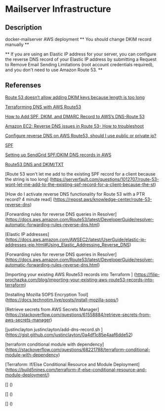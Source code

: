 # Mailserver Infrastructure

## Description

docker-mailserver AWS deployment
** You should change DKIM record manually **


** If you are using an Elastic IP address for your server, you can configure the reverse DNS record of your Elastic IP address by submitting a Request to Remove Email Sending Limitations (root account credentials required), and you don't need to use Amazon Route 53. **

## Referenses

[Route 53 doesn’t allow adding DKIM keys because length is too long](https://fixyacloud.wordpress.com/2020/01/26/route-53-doesnt-allow-adding-dkim-keys-because-length-is-too-long/)

[Terraforming DNS with AWS Route53](https://renehernandez.io/tutorials/terraforming-dns-with-aws-route53/)


[How to Add SPF, DKIM, and DMARC Record to AWS’s DNS-Route 53](https://easydmarc.com/blog/how-to-add-dmarc-record-awss-route-53/)

[Amazon EC2: Reverse DNS issues in Route 53- How to troubleshoot](https://bobcares.com/blog/reverse-dns-issues-in-route-53/)

[Configure reverse DNS on AWS Route53, should I use public or private ip?](https://serverfault.com/questions/804402/configure-reverse-dns-on-aws-route53-should-i-use-public-or-private-ip)

[SPF](https://easydmarc.com/tools/spf-lookup)

[Setting up SendGrid SPF/DKIM DNS records in AWS](https://help.front.com/t/x17l65/setting-up-sendgrid-spfdkim-dns-records-in-aws)

[Route53 DNS and DKIM/TXT](https://serverfault.com/questions/722696/route53-dns-and-dkim-txt)

[Route 53 won't let me add to the existing SPF record for a client because the string is too long] (https://serverfault.com/questions/1012707/route-53-wont-let-me-add-to-the-existing-spf-record-for-a-client-because-the-st)

[How do I activate reverse DNS functionality for Route 53 with a PTR record?
4 minute read] (https://repost.aws/knowledge-center/route-53-reverse-dns)

[Forwarding rules for reverse DNS queries in Resolver] (https://docs.aws.amazon.com/Route53/latest/DeveloperGuide/resolver-automatic-forwarding-rules-reverse-dns.html)

[Elastic IP addresses] (https://docs.aws.amazon.com/AWSEC2/latest/UserGuide/elastic-ip-addresses-eip.html#Using_Elastic_Addressing_Reverse_DNS)

[Forwarding rules for reverse DNS queries in Resolver] (https://docs.aws.amazon.com/Route53/latest/DeveloperGuide/resolver-automatic-forwarding-rules-reverse-dns.html)

[Importing your existing AWS Route53 records into Terraform ] (https://filip-prochazka.com/blog/importing-your-existing-aws-route53-records-into-terraform)

[Installing Mozilla SOPS Encryption Tool] (https://docs.technotim.live/posts/install-mozilla-sops/)

[Retrieve secrets from AWS Secrets Manager] (https://stackoverflow.com/questions/61558884/retrieve-secrets-from-aws-secrets-manager)

[justinclayton
justinclayton/add-dns-record.sh
] (https://gist.github.com/justinclayton/0a4df1c85e4aaf6dde52)

[terraform conditional module with dependency] (https://stackoverflow.com/questions/68221788/terraform-conditional-module-with-dependency)

[Terraform: If/Else Conditional Resource and Module Deployment] (https://build5nines.com/terraform-if-else-conditional-resource-and-module-deployment/)

[] ()

[] ()

[] ()